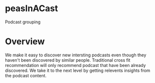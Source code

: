 # peasInACast
Podcast grouping

# Overview
We make it easy to discover new intersting podcasts even though they haven't been discovered by similar people. 
Traditional cross fit recommendation will only recommend podcast that have been already discovered. 
We take it to the next level by getting relevents insights from the podcast content.
